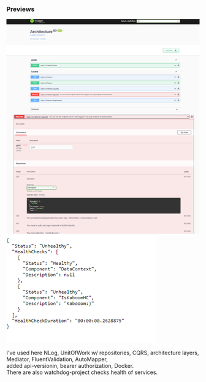 ### Previews  
![alt text](previews/swagger1.PNG "Swagger screenshot 1")  
![alt text](previews/swagger2.PNG "Swagger screenshot 2")  
![alt text](previews/hc.PNG "Healthcheck screenshot")  
  
I've used here NLog, UnitOfWork w/ repositories, CQRS, architecture layers, Mediator, FluentValidation, AutoMapper,  
added api-versionin, bearer authorization, Docker.  
There are also watchdog-project checks health of services.  